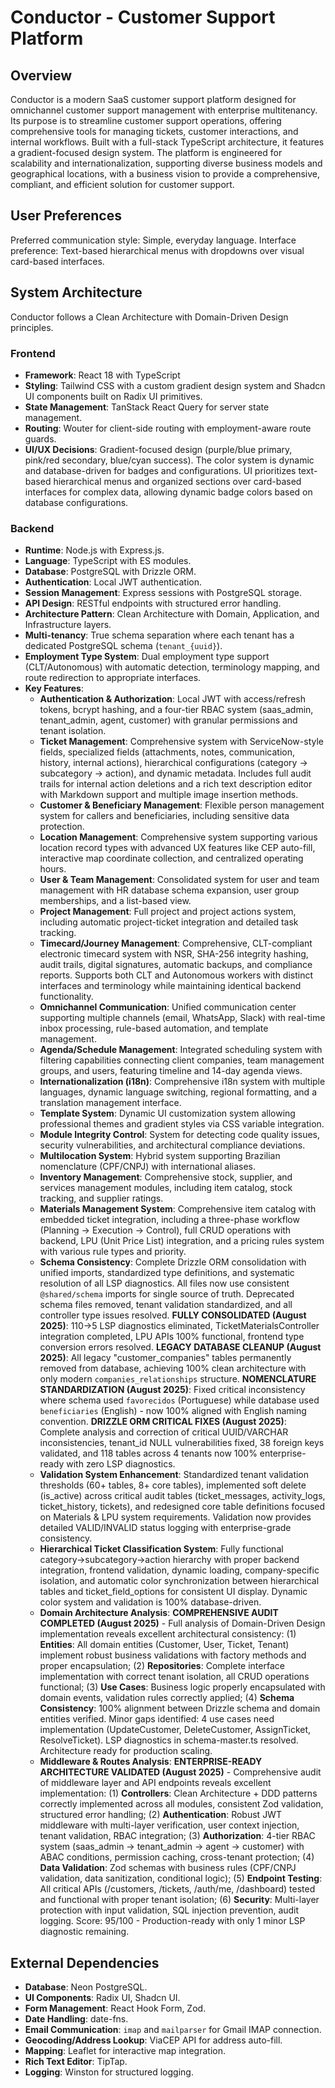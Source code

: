 # Conductor - Customer Support Platform

## Overview
Conductor is a modern SaaS customer support platform designed for omnichannel customer support management with enterprise multitenancy. Its purpose is to streamline customer support operations, offering comprehensive tools for managing tickets, customer interactions, and internal workflows. Built with a full-stack TypeScript architecture, it features a gradient-focused design system. The platform is engineered for scalability and internationalization, supporting diverse business models and geographical locations, with a business vision to provide a comprehensive, compliant, and efficient solution for customer support.

## User Preferences
Preferred communication style: Simple, everyday language.
Interface preference: Text-based hierarchical menus with dropdowns over visual card-based interfaces.

## System Architecture
Conductor follows a Clean Architecture with Domain-Driven Design principles.

### Frontend
- **Framework**: React 18 with TypeScript
- **Styling**: Tailwind CSS with a custom gradient design system and Shadcn UI components built on Radix UI primitives.
- **State Management**: TanStack React Query for server state management.
- **Routing**: Wouter for client-side routing with employment-aware route guards.
- **UI/UX Decisions**: Gradient-focused design (purple/blue primary, pink/red secondary, blue/cyan success). The color system is dynamic and database-driven for badges and configurations. UI prioritizes text-based hierarchical menus and organized sections over card-based interfaces for complex data, allowing dynamic badge colors based on database configurations.

### Backend
- **Runtime**: Node.js with Express.js.
- **Language**: TypeScript with ES modules.
- **Database**: PostgreSQL with Drizzle ORM.
- **Authentication**: Local JWT authentication.
- **Session Management**: Express sessions with PostgreSQL storage.
- **API Design**: RESTful endpoints with structured error handling.
- **Architecture Pattern**: Clean Architecture with Domain, Application, and Infrastructure layers.
- **Multi-tenancy**: True schema separation where each tenant has a dedicated PostgreSQL schema (`tenant_{uuid}`).
- **Employment Type System**: Dual employment type support (CLT/Autonomous) with automatic detection, terminology mapping, and route redirection to appropriate interfaces.
- **Key Features**:
    - **Authentication & Authorization**: Local JWT with access/refresh tokens, bcrypt hashing, and a four-tier RBAC system (saas_admin, tenant_admin, agent, customer) with granular permissions and tenant isolation.
    - **Ticket Management**: Comprehensive system with ServiceNow-style fields, specialized fields (attachments, notes, communication, history, internal actions), hierarchical configurations (category → subcategory → action), and dynamic metadata. Includes full audit trails for internal action deletions and a rich text description editor with Markdown support and multiple image insertion methods.
    - **Customer & Beneficiary Management**: Flexible person management system for callers and beneficiaries, including sensitive data protection.
    - **Location Management**: Comprehensive system supporting various location record types with advanced UX features like CEP auto-fill, interactive map coordinate collection, and centralized operating hours.
    - **User & Team Management**: Consolidated system for user and team management with HR database schema expansion, user group memberships, and a list-based view.
    - **Project Management**: Full project and project actions system, including automatic project-ticket integration and detailed task tracking.
    - **Timecard/Journey Management**: Comprehensive, CLT-compliant electronic timecard system with NSR, SHA-256 integrity hashing, audit trails, digital signatures, automatic backups, and compliance reports. Supports both CLT and Autonomous workers with distinct interfaces and terminology while maintaining identical backend functionality.
    - **Omnichannel Communication**: Unified communication center supporting multiple channels (email, WhatsApp, Slack) with real-time inbox processing, rule-based automation, and template management.
    - **Agenda/Schedule Management**: Integrated scheduling system with filtering capabilities connecting client companies, team management groups, and users, featuring timeline and 14-day agenda views.
    - **Internationalization (i18n)**: Comprehensive i18n system with multiple languages, dynamic language switching, regional formatting, and a translation management interface.
    - **Template System**: Dynamic UI customization system allowing professional themes and gradient styles via CSS variable integration.
    - **Module Integrity Control**: System for detecting code quality issues, security vulnerabilities, and architectural compliance deviations.
    - **Multilocation System**: Hybrid system supporting Brazilian nomenclature (CPF/CNPJ) with international aliases.
    - **Inventory Management**: Comprehensive stock, supplier, and services management modules, including item catalog, stock tracking, and supplier ratings.
    - **Materials Management System**: Comprehensive item catalog with embedded ticket integration, including a three-phase workflow (Planning → Execution → Control), full CRUD operations with backend, LPU (Unit Price List) integration, and a pricing rules system with various rule types and priority.
    - **Schema Consistency**: Complete Drizzle ORM consolidation with unified imports, standardized type definitions, and systematic resolution of all LSP diagnostics. All files now use consistent `@shared/schema` imports for single source of truth. Deprecated schema files removed, tenant validation standardized, and all controller type issues resolved. **FULLY CONSOLIDATED (August 2025)**: 110→5 LSP diagnostics eliminated, TicketMaterialsController integration completed, LPU APIs 100% functional, frontend type conversion errors resolved. **LEGACY DATABASE CLEANUP (August 2025)**: All legacy "customer_companies" tables permanently removed from database, achieving 100% clean architecture with only modern `companies_relationships` structure. **NOMENCLATURE STANDARDIZATION (August 2025)**: Fixed critical inconsistency where schema used `favorecidos` (Portuguese) while database used `beneficiaries` (English) - now 100% aligned with English naming convention. **DRIZZLE ORM CRITICAL FIXES (August 2025)**: Complete analysis and correction of critical UUID/VARCHAR inconsistencies, tenant_id NULL vulnerabilities fixed, 38 foreign keys validated, and 118 tables across 4 tenants now 100% enterprise-ready with zero LSP diagnostics.
    - **Validation System Enhancement**: Standardized tenant validation thresholds (60+ tables, 8+ core tables), implemented soft delete (is_active) across critical audit tables (ticket_messages, activity_logs, ticket_history, tickets), and redesigned core table definitions focused on Materials & LPU system requirements. Validation now provides detailed VALID/INVALID status logging with enterprise-grade consistency.
    - **Hierarchical Ticket Classification System**: Fully functional category→subcategory→action hierarchy with proper backend integration, frontend validation, dynamic loading, company-specific isolation, and automatic color synchronization between hierarchical tables and ticket_field_options for consistent UI display. Dynamic color system and validation is 100% database-driven.
    - **Domain Architecture Analysis**: **COMPREHENSIVE AUDIT COMPLETED (August 2025)** - Full analysis of Domain-Driven Design implementation reveals excellent architectural consistency: (1) **Entities**: All domain entities (Customer, User, Ticket, Tenant) implement robust business validations with factory methods and proper encapsulation; (2) **Repositories**: Complete interface implementation with correct tenant isolation, all CRUD operations functional; (3) **Use Cases**: Business logic properly encapsulated with domain events, validation rules correctly applied; (4) **Schema Consistency**: 100% alignment between Drizzle schema and domain entities verified. Minor gaps identified: 4 use cases need implementation (UpdateCustomer, DeleteCustomer, AssignTicket, ResolveTicket). LSP diagnostics in schema-master.ts resolved. Architecture ready for production scaling.
    - **Middleware & Routes Analysis**: **ENTERPRISE-READY ARCHITECTURE VALIDATED (August 2025)** - Comprehensive audit of middleware layer and API endpoints reveals excellent implementation: (1) **Controllers**: Clean Architecture + DDD patterns correctly implemented across all modules, consistent Zod validation, structured error handling; (2) **Authentication**: Robust JWT middleware with multi-layer verification, user context injection, tenant validation, RBAC integration; (3) **Authorization**: 4-tier RBAC system (saas_admin → tenant_admin → agent → customer) with ABAC conditions, permission caching, cross-tenant protection; (4) **Data Validation**: Zod schemas with business rules (CPF/CNPJ validation, data sanitization, conditional logic); (5) **Endpoint Testing**: All critical APIs (/customers, /tickets, /auth/me, /dashboard) tested and functional with proper tenant isolation; (6) **Security**: Multi-layer protection with input validation, SQL injection prevention, audit logging. Score: 95/100 - Production-ready with only 1 minor LSP diagnostic remaining.

## External Dependencies
- **Database**: Neon PostgreSQL.
- **UI Components**: Radix UI, Shadcn UI.
- **Form Management**: React Hook Form, Zod.
- **Date Handling**: date-fns.
- **Email Communication**: `imap` and `mailparser` for Gmail IMAP connection.
- **Geocoding/Address Lookup**: ViaCEP API for address auto-fill.
- **Mapping**: Leaflet for interactive map integration.
- **Rich Text Editor**: TipTap.
- **Logging**: Winston for structured logging.